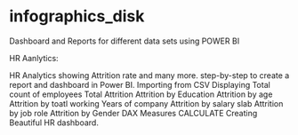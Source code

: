 # infographics_disk

Dashboard and Reports for different data sets using POWER BI

HR Aanlytics:


HR Analytics showing Attrition rate and many more.
step-by-step to create a report and dashboard in Power BI.
Importing from CSV
Displaying Total count of employees 
Total Attrition 
Attrition by Education
Attrition by age
Attrition by toatl working Years of company 
Attrition by salary slab
Attrition by job role
Attrition by Gender
DAX Measures
CALCULATE 
Creating Beautiful HR dashboard.


